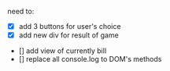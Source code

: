 need to:

- [x] add 3 buttons for user's choice
- [x] add new div for result of game
- [] add view of currently bill
- [] replace all console.log to DOM's methods
